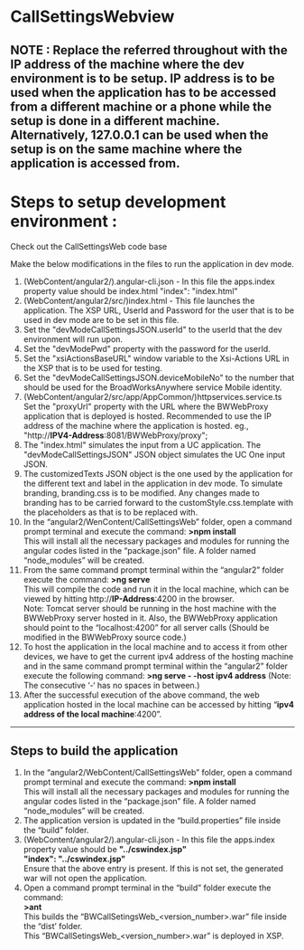 # CallSettingsWebview

NOTE : Replace the <IP-Address> referred throughout with the IP address of the machine where the dev environment is to be setup. IP address is to be used when the application has to be accessed from a different machine or a phone while the setup is done in a different machine. Alternatively, 127.0.0.1 can be used when the setup is on the same machine where the application is accessed from.
----------------------------------------------------------------------------------------------------------------------------------------

Steps to setup development environment :
================================
Check out the CallSettingsWeb code base

Make the below modifications in the files to run the application in dev mode.
1. (WebContent/angular2/).angular-cli.json  - In this file the apps.index property value should be index.html
                    "index": "index.html"
2. (WebContent/angular2/src/)index.html - This file launches the application. The XSP URL, UserId and Password for the user that is to be used in dev mode are to be set in this file.
3. Set the "devModeCallSettingsJSON.userId" to the userId that the dev environment will run upon.
4. Set the "devModePwd" property with the password for the userId.
5. Set the "xsiActionsBaseURL" window variable to the Xsi-Actions URL in the XSP that is to be used for testing.
6. Set the "devModeCallSettingsJSON.deviceMobileNo" to the number that should be used for the BroadWorksAnywhere service Mobile identity.
7. (WebContent/angular2/src/app/AppCommon/)httpservices.service.ts
                Set the "proxyUrl" property with the URL where the BWWebProxy application that is deployed is hosted. Recommended to use the IP address of the machine where the application is hosted.
                    eg., "http://<b>IPV4-Address</b>:8081/BWWebProxy/proxy";
8. The "index.html" simulates the input from a UC application. The "devModeCallSettingsJSON" JSON object simulates the UC One input JSON. 
9. The customizedTexts JSON object is the one used by the application for the different text and label in the application in dev mode.
To simulate branding, branding.css is to be modified. Any changes made to branding has to be carried forward to the customStyle.css.template with the placeholders as that is to be replaced with.
10. In the “angular2/WenContent/CallSettingsWeb” folder, open a command prompt terminal and execute the command:
                         <b> >npm install </b> <br>
This will install all the necessary packages and modules for running the angular codes listed in the “package.json” file. A folder named “node_modules” will be created.
11. From the same command prompt terminal within the “angular2” folder execute the command:
                      <b> >ng serve </b> <br>
This will compile the code and run it in the local machine, which can be viewed by hitting http://<b>IP-Address</b>:4200 in the browser. <br>
                   Note: Tomcat server should be running in the host machine with the BWWebProxy server hosted in it. Also, the BWWebProxy application should point to the “localhost:4200” for all server calls (Should be modified in the BWWebProxy source code.)
12. To host the application in the local machine and to access it from other devices, we have to get the current ipv4 address of the hosting machine and in the same command prompt terminal within the “angular2” folder execute the following command:
                   <b> >ng serve - -host ipv4 address</b>      (Note: The consecutive ‘-‘ has no spaces in between.)
13. After the successful execution of the above command, the web application hosted in the local machine can be accessed by hitting “<b>ipv4 address of the local machine</b>:4200”.


----------------------------------------------------------------------------------------------------------------------------------------
Steps to build the application
----------------------------------------------------------------------------------------------------------------------------------------
1. In the “angular2/WebContent/CallSettingsWeb” folder, open a command prompt terminal and execute the command:
             <b>    >npm install </b> <br>
                   This will install all the necessary packages and modules for running the angular codes listed in the “package.json” file. A folder named “node_modules” will be created. <br>
2. The application version is updated in the “build.properties” file inside the “build” folder.
3. (WebContent/angular2/).angular-cli.json  - In this file the apps.index property value should be <b>"../cswindex.jsp" </b> <br>
                    <b> "index": "../cswindex.jsp" </b> <br>
Ensure that the above entry is present. If this is not set, the generated war will not open the application.
4. Open a command prompt terminal in the “build” folder execute the command:
              <br> <b> >ant </b> <br>
This builds the “BWCallSetingsWeb_<version_number>.war” file inside the “dist’ folder. <br>
This “BWCallSetingsWeb_<version_number>.war” is deployed in XSP.
